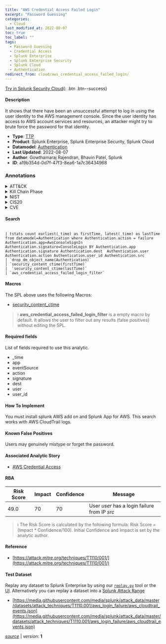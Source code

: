 ```yaml
---
title: "AWS Credential Access Failed Login"
excerpt: "Password Guessing"
categories:
  - Cloud
last_modified_at: 2022-08-07
toc: true
toc_label: ""
tags:
  - Password Guessing
  - Credential Access
  - Splunk Enterprise
  - Splunk Enterprise Security
  - Splunk Cloud
  - Authentication
redirect_from: cloud/aws_credential_access_failed_login/
---
```




[Try in Splunk Security Cloud](https://www.splunk.com/en_us/cyber-security.html){: .btn .btn--success}

#### Description

It shows that there have been an unsuccessful attempt to log in using the user identity to the AWS management console. Since the user identity has access to AWS account services and resources, an attacker might try to brute force the password for that identity.

- **Type**: [TTP](https://github.com/splunk/security_content/wiki/Detection-Analytic-Types)
- **Product**: Splunk Enterprise, Splunk Enterprise Security, Splunk Cloud
- **Datamodel**: [Authentication](https://docs.splunk.com/Documentation/CIM/latest/User/Authentication)
- **Last Updated**: 2022-08-07
- **Author**: Gowthamaraj Rajendran, Bhavin Patel, Splunk
- **ID**: a19b354d-0d7f-47f3-8ea6-1a7c36434968

### Annotations
<details>
  <summary>ATT&CK</summary>

<div markdown="1">

#### [ATT&CK](https://attack.mitre.org/)

| ID          | Technique   | Tactic         |
| ----------- | ----------- |--------------- |
| [T1110.001](https://attack.mitre.org/techniques/T1110/001/) | Password Guessing | Credential Access |

</div>
</details>


<details>
  <summary>Kill Chain Phase</summary>

<div markdown="1">

* Exploitation


</div>
</details>


<details>
  <summary>NIST</summary>

<div markdown="1">

* DE.CM



</div>
</details>

<details>
  <summary>CIS20</summary>

<div markdown="1">

* CIS 3
* CIS 5
* CIS 16



</div>
</details>

<details>
  <summary>CVE</summary>

<div markdown="1">


</div>
</details>


#### Search

```

| tstats count earliest(_time) as firstTime, latest(_time) as lastTime from datamodel=Authentication where Authentication.action = failure Authentication.app=AwsConsoleSignIn Authentication.signature=ConsoleLogin BY Authentication.app Authentication.signature Authentication.dest  Authentication.user Authentication.action Authentication.user_id Authentication.src 
| `drop_dm_object_name(Authentication)`  
| `security_content_ctime(firstTime)`
|  `security_content_ctime(lastTime)` 
| `aws_credential_access_failed_login_filter`
```

#### Macros
The SPL above uses the following Macros:
* [security_content_ctime](https://github.com/splunk/security_content/blob/develop/macros/security_content_ctime.yml)

> :information_source:
> **aws_credential_access_failed_login_filter** is a empty macro by default. It allows the user to filter out any results (false positives) without editing the SPL.



#### Required fields
List of fields required to use this analytic.
* _time
* app
* eventSource
* action
* signature
* dest
* user
* user_id



#### How To Implement
You must install splunk AWS add on and Splunk App for AWS. This search works with AWS CloudTrail logs.
#### Known False Positives
Users may genuinely mistype or forget the password.

#### Associated Analytic Story
* [AWS Credential Access](/stories/aws_credential_access)




#### RBA

| Risk Score  | Impact      | Confidence   | Message      |
| ----------- | ----------- |--------------|--------------|
| 49.0 | 70 | 70 | User $user$ has a login failure from IP $src$ |


> :information_source:
> The Risk Score is calculated by the following formula: Risk Score = (Impact * Confidence/100). Initial Confidence and Impact is set by the analytic author.


#### Reference

* [https://attack.mitre.org/techniques/T1110/001/](https://attack.mitre.org/techniques/T1110/001/)



#### Test Dataset
Replay any dataset to Splunk Enterprise by using our [`replay.py`](https://github.com/splunk/attack_data#using-replaypy) tool or the [UI](https://github.com/splunk/attack_data#using-ui).
Alternatively you can replay a dataset into a [Splunk Attack Range](https://github.com/splunk/attack_range#replay-dumps-into-attack-range-splunk-server)

* [https://media.githubusercontent.com/media/splunk/attack_data/master/datasets/attack_techniques/T1110.001/aws_login_failure/aws_cloudtrail_events.json](https://media.githubusercontent.com/media/splunk/attack_data/master/datasets/attack_techniques/T1110.001/aws_login_failure/aws_cloudtrail_events.json)



[*source*](https://github.com/splunk/security_content/tree/develop/detections/cloud/aws_credential_access_failed_login.yml) \| *version*: **1**